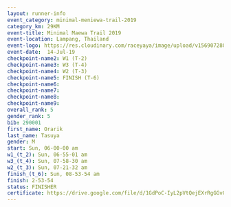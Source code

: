 ```yaml
---
layout: runner-info 
event_category: minimal-meniewa-trail-2019 
category_km: 29KM 
event-title: Minimal Maewa Trail 2019 
event-location: Lampang, Thailand 
event-logo: https://res.cloudinary.com/raceyaya/image/upload/v1569072805/logo/minimal-trail_ktnvsp.jpg 
event-date:  14-Jul-19 
checkpoint-name2: W1 (T-2) 
checkpoint-name3: W3 (T-4) 
checkpoint-name4: W2 (T-3) 
checkpoint-name5: FINISH (T-6) 
checkpoint-name6: 
checkpoint-name7: 
checkpoint-name8: 
checkpoint-name9: 
overall_rank: 5
gender_rank: 5
bib: 290001
first_name: Orarik
last_name: Tasuya
gender: M
start: Sun, 06-00-00 am
w1_(t_2): Sun, 06-55-01 am
w3_(t_4): Sun, 07-58-30 am
w2_(t_3): Sun, 07-21-32 am
finish_(t_6): Sun, 08-53-54 am
finish: 2-53-54
status: FINISHER
certificate: https://drive.google.com/file/d/1GdPoC-IyL2pVtQejEXrRgGGvGTbKLCT5/view?usp=sharing
---
```

